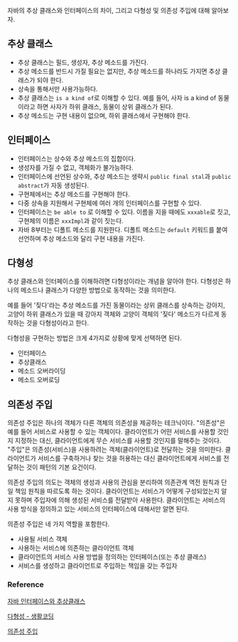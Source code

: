 자바의 추상 클래스와 인터페이스의 차이, 그리고 다형성 및 의존성 주입에 대해 알아보자.

## 추상 클래스

- 추상 클래스는 필드, 생성자, 추상 메소드를 가진다.
- 추상 메소드를 반드시 가질 필요는 없지만, 추상 메소드를 하나라도 가지면 추상 클래스가 되야 한다.
- 상속을 통해서만 사용가능하다.
- 추상 클래스는 `is a kind of`로 이해할 수 있다. 예를 들어, 사자 is a kind of 동물이라고 하면 사자가 하위 클래스, 동물이 상위 클래스가 된다.
- 추상 메소드는 구현 내용이 없으며, 하위 클래스에서 구현해야 한다.

## 인터페이스

- 인터페이스는 상수와 추상 메소드의 집합이다.
- 생성자를 가질 수 없고, 객체화가 불가능하다.
- 인터페이스에 선언된 상수와, 추상 메소드는 생략시 `public final stal`과 `public abstract`가 자동 생성된다.
- 구현체에서는 추상 메소드를 구현해야 한다.
- 다중 상속을 지원해서 구현체에 여러 개의 인터페이스를 구현할 수 있다.
- 인터페이스는 `be able to` 로 이해할 수 있다. 이름을 지을 때에도 `xxxable`로 짓고, 구현체의 이름은 `xxxImpl`과 같이 짓는다.
- 자바 8부터는 디폴트 메소드를 지원한다. 디폴트 메소드는 `default` 키워드를 붙여 선언하며 추상 메소드와 달리 구현 내용을 가진다.

## 다형성

추상 클래스와 인터페이스를 이해하려면 다형성이라는 개념을 알아야 한다. 다형성은 하나의 메소드나 클래스가 다양한 방법으로 동작하는 것을 의미한다.

예를 들어 '짖다'라는 추상 메소드를 가진 동물이라는 상위 클래스를 상속하는 강아지, 고양이 하위 클래스가 있을 때 강아지 객체와 고양이 객체의 '짖다' 메소드가 다르게 동작하는 것을 다형성이라고 한다.

다형성을 구현하는 방법은 크게 4가지로 상황에 맞게 선택하면 된다.

- 인터페이스
- 추상클래스
- 메소드 오버라이딩
- 메소드 오버로딩

## 의존성 주입

의존성 주입은 하나의 객체가 다른 객체의 의존성을 제공하는 테크닉이다. "의존성"은 예를 들어 서비스로 사용할 수 있는 객체이다. 클라이언트가 어떤 서비스를 사용할 것인지 지정하는 대신, 클라이언트에게 무슨 서비스를 사용할 것인지를 말해주는 것이다. "주입"은 의존성(서비스)을 사용하려는 객체(클라이언트)로 전달하는 것을 의미한다. 클라이언트가 서비스를 구축하거나 찾는 것을 허용하는 대신 클라이언트에게 서비스를 전달하는 것이 패턴의 기본 요건이다.

의존성 주입의 의도는 객체의 생성과 사용의 관심을 분리하여 의존관계 역전 원칙과 단일 책임 원칙을 따르도록 하는 것이다. 클라이언트는 서비스가 어떻게 구성되었는지 알지 못하며 주입자에 의해 생성된 서비스를 전달받아 사용한다. 클라이언트는 서비스의 사용 방식을 정의하고 있는 서비스의 인터페이스에 대해서만 알면 된다.

의존성 주입은 네 가지 역할을 포함한다.

- 사용될 서비스 객체
- 사용하는 서비스에 의존하는 클라이언트 객체
- 클라이언트의 서비스 사용 방법을 정의하는 인터페이스(또는 추상 클래스)
- 서비스를 생성하고 클라이언트로 주입하는 책임을 갖는 주입자

### Reference

[자바 인터페이스와 추상클래스](https://medium.com/webeveloper/%EC%9E%90%EB%B0%94-%EC%9D%B8%ED%84%B0%ED%8E%98%EC%9D%B4%EC%8A%A4%EC%99%80-%EC%B6%94%EC%83%81%ED%81%B4%EB%9E%98%EC%8A%A4-6eecbe5d6350)

[다형성 - 생활코딩](https://opentutorials.org/course/1223/6127)

[의존성 주입](https://ko.wikipedia.org/wiki/%EC%9D%98%EC%A1%B4%EC%84%B1_%EC%A3%BC%EC%9E%85)